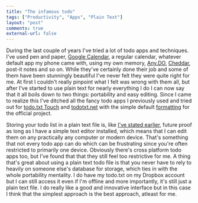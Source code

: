 ```yaml
---
title: "The infamous todo"
tags: ["Productivity", "Apps", "Plain Text"]
layout: "post"
comments: true
external-url: false
---
```


During the last couple of years I've tried a lot of todo apps and techniques. I've used pen and paper, [Google Calendar](http://www.google.com/calendar/), a regular calendar, whatever default app my phone came with, using my own memory, [Any.DO](http://www.any.do/), [Cheddar](https://cheddarapp.com/), post-it notes and so on. While they've certainly done their job and some of them have been stunningly beautiful I've never felt they were quite right for me. At first I couldn't really pinpoint what I felt was wrong with them all, but after I've started to use plain text for nearly everything I do I can now say that it all boils down to two things: portability and easy editing. Since I came to realize this I've ditched all the fancy todo apps I previously used and tried out for [todo.txt Touch](https://itunes.apple.com/se/app/todo.txt-touch/id491342186?mt=8) and [todotxt.net](http://benrhughes.com/todotxt.net/) with the simple default [formatting](https://github.com/ginatrapani/todo.txt-cli/wiki/The-Todo.txt-Format) for the official project.

Storing your todo list in a plain text file is, like [I've stated earlier](/blog/2012/10/07/the-one-about-markdown/), future proof as long as I have a simple text editor installed, which means that I can edit them on any practically any computer or modern device. That's something that not every todo app can do which can be frustrating since you're often restricted to primarily one device. Obviously there's cross platform todo apps too, but I've found that that they still feel too restrictive for me. A thing that's great about using a plain text todo file is that you never have to rely to heavily on someone else's database for storage, which ties in with the whole portability mentality. I do have my todo.txt on my Dropbox account but I can still access it even if I'm offline and more importantly, it's still just a plain text file. I do really like a good and innovative interface but in this case I think that the simplest approach is the best approach, atleast for me.
